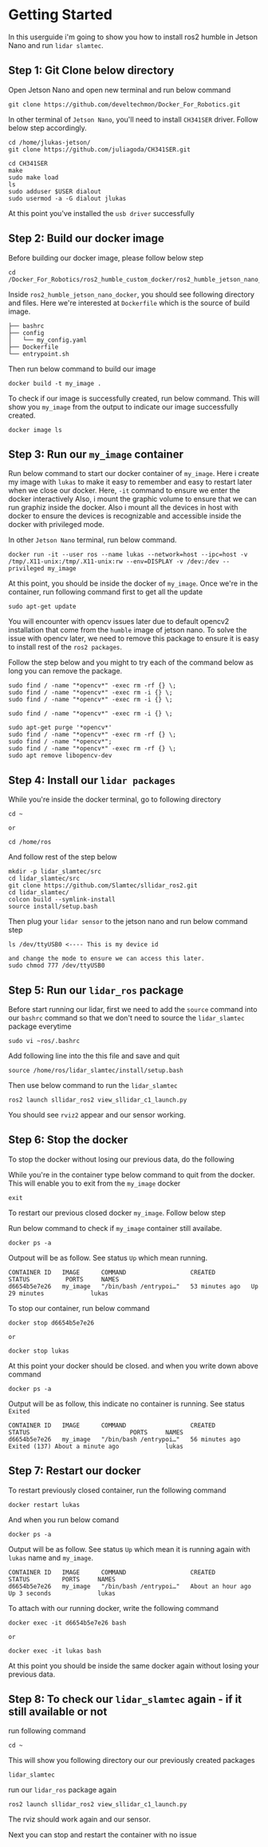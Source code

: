 # Getting Started

In this userguide i'm going to show you how to install ros2 humble in Jetson Nano
and run `lidar slamtec`.

## Step 1: Git Clone below directory
Open Jetson Nano and open new terminal and run below command
```
git clone https://github.com/develtechmon/Docker_For_Robotics.git
```
In other terminal of `Jetson Nano`, you'll need to install `CH341SER` driver.
Follow below step accordingly.
```
cd /home/jlukas-jetson/
git clone https://github.com/juliagoda/CH341SER.git

cd CH341SER
make
sudo make load
ls
sudo adduser $USER dialout
sudo usermod -a -G dialout jlukas 
```
At this point you've installed the `usb driver` successfully

## Step 2: Build our docker image
Before building our docker image, please follow below step
```
cd /Docker_For_Robotics/ros2_humble_custom_docker/ros2_humble_jetson_nano_docker
```
Inside `ros2_humble_jetson_nano_docker`, you should see following directory and files.
Here we're interested at `Dockerfile` which is the source of build image.
```
├── bashrc
├── config
│   └── my_config.yaml
├── Dockerfile
└── entrypoint.sh
```
Then run below command to build our image
```
docker build -t my_image .
```
To check if our image is successfully created, run below command. 
This will show you `my_image` from the output to indicate our image successfully created.
```
docker image ls
```
## Step 3: Run our `my_image` container

Run below command to start our docker container of `my_image`.
Here i create my image with `lukas` to make it easy to remember and easy to restart later when we close our docker.
Here, `-it` command to ensure we enter the docker interactively
Also, i mount the graphic volume to ensure that we can run graphiz inside the docker.
Also i mount all the devices in host with docker to ensure the devices is recognizable and accessible inside the docker with privileged mode.

In other `Jetson Nano` terminal, run below command.
```
docker run -it --user ros --name lukas --network=host --ipc=host -v /tmp/.X11-unix:/tmp/.X11-unix:rw --env=DISPLAY -v /dev:/dev --privileged my_image
```

At this point, you should be inside the docker of `my_image`. Once we're in the container, run following command first to get all the update
```
sudo apt-get update
```

You will encounter with opencv issues later due to default opencv2 installation that come from the `humble` image
of jetson nano. To solve the issue with opencv later, we need to remove this package to ensure it is easy to install
rest of the `ros2 packages`.

Follow the step below and you might to try each of the command below as long you can remove the package.
```
sudo find / -name "*opencv*" -exec rm -rf {} \;
sudo find / -name "*opencv*" -exec rm -i {} \;
sudo find / -name "*opencv*" -exec rm -i {} \;

sudo find / -name "*opencv*" -exec rm -i {} \;

sudo apt-get purge '*opencv*'
sudo find / -name "*opencv*" -exec rm -rf {} \;
sudo find / -name "*opencv*";
sudo find / -name "*opencv*" -exec rm -rf {} \;
sudo apt remove libopencv-dev
```

## Step 4: Install our `lidar packages`

While you're inside the docker terminal, go to following directory
```
cd ~

or

cd /home/ros
```

And follow rest of the step below
```
mkdir -p lidar_slamtec/src
cd lidar_slamtec/src
git clone https://github.com/Slamtec/sllidar_ros2.git
cd lidar_slamtec/
colcon build --symlink-install
source install/setup.bash
```
Then plug your `lidar sensor` to the jetson nano and run below command step
```
ls /dev/ttyUSB0 <---- This is my device id

and change the mode to ensure we can access this later.
sudo chmod 777 /dev/ttyUSB0
```

## Step 5: Run our `lidar_ros` package

Before start running our lidar, first we need to add the `source` command into our `bashrc` command
so that we don't need to source the `lidar_slamtec` package everytime
```
sudo vi ~ros/.bashrc
```
Add following line into the this file and save and quit
```
source /home/ros/lidar_slamtec/install/setup.bash 
```

Then use below command to run the `lidar_slamtec`
```
ros2 launch sllidar_ros2 view_sllidar_c1_launch.py
```
You should see `rviz2` appear and our sensor working.

## Step 6: Stop the docker 
To stop the docker without losing our previous data, do the following

While you're in the container type below command to quit from the docker. This will enable you
to exit from the `my_image` docker
```
exit
```

To restart our previous closed docker `my_image`. Follow below step

Run below command to check if `my_image` container still availabe.
```
docker ps -a
```

Outpout will be as follow. See status `Up` which mean running.
```
CONTAINER ID   IMAGE      COMMAND                  CREATED          STATUS          PORTS     NAMES
d6654b5e7e26   my_image   "/bin/bash /entrypoi…"   53 minutes ago   Up 29 minutes             lukas
```
To stop our container, run below command
```
docker stop d6654b5e7e26

or

docker stop lukas
```
At this point your docker should be closed. and when you write down above command
```
docker ps -a
```
Output will be as follow, this indicate no container is running. See status `Exited`
```
CONTAINER ID   IMAGE      COMMAND                  CREATED          STATUS                            PORTS     NAMES
d6654b5e7e26   my_image   "/bin/bash /entrypoi…"   56 minutes ago   Exited (137) About a minute ago             lukas
```
## Step 7: Restart our docker
To restart previously closed container, run the following command
```
docker restart lukas
```
And when you run below comand
```
docker ps -a
```
Output will be as follow. See status `Up` which mean it is running again with `lukas` name and `my_image`.
```
CONTAINER ID   IMAGE      COMMAND                  CREATED             STATUS         PORTS     NAMES
d6654b5e7e26   my_image   "/bin/bash /entrypoi…"   About an hour ago   Up 3 seconds             lukas
```
To attach with our running docker, write the following command
```
docker exec -it d6654b5e7e26 bash

or

docker exec -it lukas bash
```

At this point you should be inside the same docker again without losing your previous data.

## Step 8: To check our `lidar_slamtec` again - if it still available or not

run following command
```
cd ~
```
This will show you following directory our our previously created packages
```
lidar_slamtec
```
run our `lidar_ros` package again
```
ros2 launch sllidar_ros2 view_sllidar_c1_launch.py
```

The rviz should work again and our sensor.

Next you can stop and restart the container with no issue
